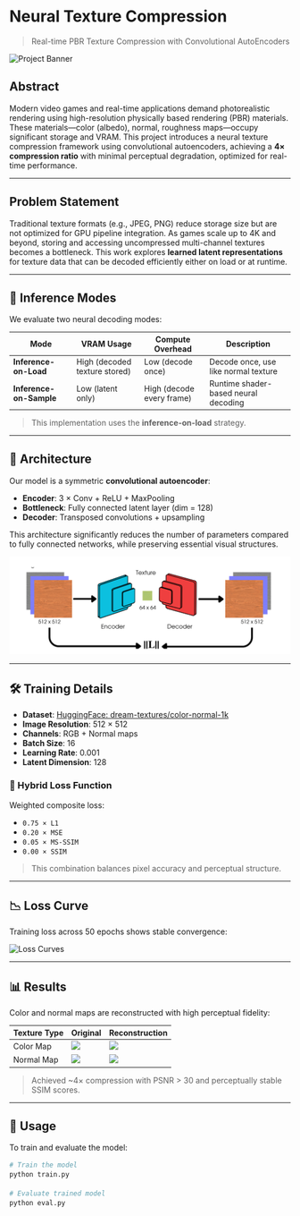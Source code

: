 # Neural Texture Compression

> Real-time PBR Texture Compression with Convolutional AutoEncoders

![Project Banner](./figures/results_preview.png)

## Abstract

Modern video games and real-time applications demand photorealistic rendering using high-resolution physically based rendering (PBR) materials. These materials—color (albedo), normal, roughness maps—occupy significant storage and VRAM. This project introduces a neural texture compression framework using convolutional autoencoders, achieving a **4× compression ratio** with minimal perceptual degradation, optimized for real-time performance.

---

## Problem Statement

Traditional texture formats (e.g., JPEG, PNG) reduce storage size but are not optimized for GPU pipeline integration. As games scale up to 4K and beyond, storing and accessing uncompressed multi-channel textures becomes a bottleneck. This work explores **learned latent representations** for texture data that can be decoded efficiently either on load or at runtime.

---

## 🧩 Inference Modes

We evaluate two neural decoding modes:

| Mode               | VRAM Usage     | Compute Overhead   | Description |
|--------------------|----------------|---------------------|-------------|
| **Inference-on-Load** | High (decoded texture stored) | Low (decode once) | Decode once, use like normal texture |
| **Inference-on-Sample** | Low (latent only) | High (decode every frame) | Runtime shader-based neural decoding |

> This implementation uses the **inference-on-load** strategy.

---

## 🧬 Architecture

Our model is a symmetric **convolutional autoencoder**:

- **Encoder**: 3 × Conv + ReLU + MaxPooling
- **Bottleneck**: Fully connected latent layer (dim = 128)
- **Decoder**: Transposed convolutions + upsampling

This architecture significantly reduces the number of parameters compared to fully connected networks, while preserving essential visual structures.

![Autoencoder Architecture](figures/Encoder_new.jpg)

---

## 🛠️ Training Details

- **Dataset**: [HuggingFace: dream-textures/color-normal-1k](https://huggingface.co/datasets/dream-textures/textures-color-normal-1k)
- **Image Resolution**: 512 × 512
- **Channels**: RGB + Normal maps
- **Batch Size**: 16
- **Learning Rate**: 0.001
- **Latent Dimension**: 128

### 🧮 Hybrid Loss Function

Weighted composite loss:
- `0.75 × L1`
- `0.20 × MSE`
- `0.05 × MS-SSIM`
- `0.00 × SSIM`

> This combination balances pixel accuracy and perceptual structure.

---

## 📉 Loss Curve

Training loss across 50 epochs shows stable convergence:

![Loss Curves](./figures/loss_by_epoch.png)

---

## 📊 Results

Color and normal maps are reconstructed with high perceptual fidelity:

| Texture Type | Original | Reconstruction |
|--------------|----------|----------------|
| Color Map    | ![](./figures/sample_color_gt.png) | ![](./figures/sample_color_pred.png) |
| Normal Map   | ![](./figures/sample_normal_gt.png) | ![](./figures/sample_normal_pred.png) |

> Achieved ~4× compression with PSNR > 30 and perceptually stable SSIM scores.

---

## 🧪 Usage

To train and evaluate the model:

```bash
# Train the model
python train.py

# Evaluate trained model
python eval.py
